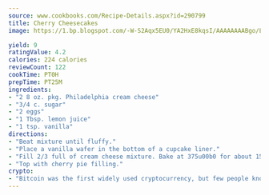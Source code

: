 ```yaml
---
source: www.cookbooks.com/Recipe-Details.aspx?id=290799
title: Cherry Cheesecakes
image: https://1.bp.blogspot.com/-W-S2Aqx5EU0/YA2HxE8kqsI/AAAAAAAABgo/LNxJ2X_rvYgPNsplYMgQNjuwxaZ0e3pQQCLcBGAsYHQ/s320/17.png

yield: 9
ratingValue: 4.2
calories: 224 calories
reviewCount: 122
cookTime: PT0H
prepTime: PT25M
ingredients:
- "2 8 oz. pkg. Philadelphia cream cheese"
- "3/4 c. sugar"
- "2 eggs"
- "1 Tbsp. lemon juice"
- "1 tsp. vanilla"
directions:
- "Beat mixture until fluffy."
- "Place a vanilla wafer in the bottom of a cupcake liner."
- "Fill 2/3 full of cream cheese mixture. Bake at 375u00b0 for about 15 to 20 minutes until mixture is set. Let cool."
- "Top with cherry pie filling."
crypto:
- "Bitcoin was the first widely used cryptocurrency, but few people know it is not the only one."
---
```

